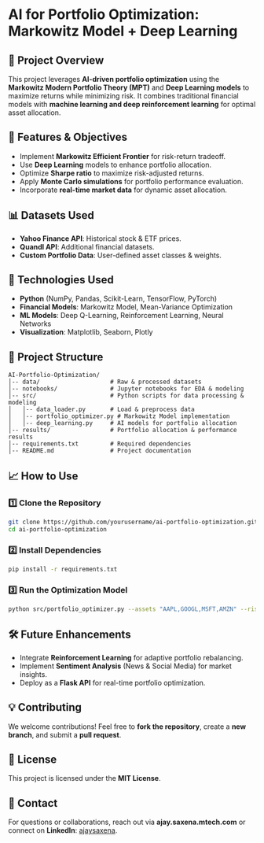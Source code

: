 # AI for Portfolio Optimization: Markowitz Model + Deep Learning

## 📌 Project Overview
This project leverages **AI-driven portfolio optimization** using the **Markowitz Modern Portfolio Theory (MPT)** and **Deep Learning models** to maximize returns while minimizing risk. It combines traditional financial models with **machine learning and deep reinforcement learning** for optimal asset allocation.

## 🔹 Features & Objectives
- Implement **Markowitz Efficient Frontier** for risk-return tradeoff.
- Use **Deep Learning** models to enhance portfolio allocation.
- Optimize **Sharpe ratio** to maximize risk-adjusted returns.
- Apply **Monte Carlo simulations** for portfolio performance evaluation.
- Incorporate **real-time market data** for dynamic asset allocation.

## 📊 Datasets Used
- **Yahoo Finance API**: Historical stock & ETF prices.
- **Quandl API**: Additional financial datasets.
- **Custom Portfolio Data**: User-defined asset classes & weights.

## 🚀 Technologies Used
- **Python** (NumPy, Pandas, Scikit-Learn, TensorFlow, PyTorch)
- **Financial Models**: Markowitz Model, Mean-Variance Optimization
- **ML Models**: Deep Q-Learning, Reinforcement Learning, Neural Networks
- **Visualization**: Matplotlib, Seaborn, Plotly

## 📌 Project Structure
```
AI-Portfolio-Optimization/
│-- data/                    # Raw & processed datasets
│-- notebooks/               # Jupyter notebooks for EDA & modeling
│-- src/                     # Python scripts for data processing & modeling
│   │-- data_loader.py       # Load & preprocess data
│   │-- portfolio_optimizer.py # Markowitz Model implementation
│   │-- deep_learning.py     # AI models for portfolio allocation
│-- results/                 # Portfolio allocation & performance results
│-- requirements.txt         # Required dependencies
│-- README.md                # Project documentation
```

## 📈 How to Use
### 1️⃣ Clone the Repository
```sh
git clone https://github.com/yourusername/ai-portfolio-optimization.git
cd ai-portfolio-optimization
```
### 2️⃣ Install Dependencies
```sh
pip install -r requirements.txt
```
### 3️⃣ Run the Optimization Model
```sh
python src/portfolio_optimizer.py --assets "AAPL,GOOGL,MSFT,AMZN" --risk_tolerance 0.5
```

## 🛠 Future Enhancements
- Integrate **Reinforcement Learning** for adaptive portfolio rebalancing.
- Implement **Sentiment Analysis** (News & Social Media) for market insights.
- Deploy as a **Flask API** for real-time portfolio optimization.

## 💡 Contributing
We welcome contributions! Feel free to **fork the repository**, create a **new branch**, and submit a **pull request**.

## 📜 License
This project is licensed under the **MIT License**.

## 📩 Contact
For questions or collaborations, reach out via **ajay.saxena.mtech.com** or connect on **LinkedIn**: [ajaysaxena](https://www.linkedin.com/in/ajaysaxena317/).

